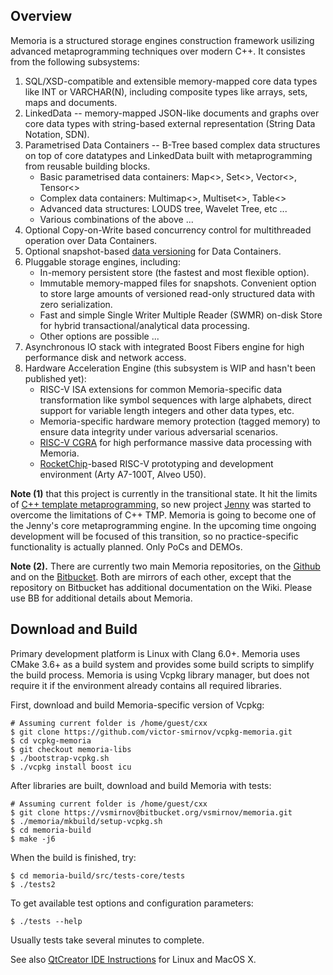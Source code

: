 ## Overview

Memoria is a structured storage engines construction framework usilizing advanced metaprogramming techniques over modern C++. It consistes from the following subsystems:

1. SQL/XSD-compatible and extensible memory-mapped core data types like INT or VARCHAR(N), including composite types like arrays, sets, maps and documents.
2. LinkedData -- memory-mapped JSON-like documents and graphs over core data types with string-based external representation (String Data Notation, SDN).
3. Parametrised Data Containers -- B-Tree based complex data structures on top of core datatypes and LinkedData built with metaprogramming from reusable building blocks.
	* Basic parametrised data containers: Map<>, Set<>, Vector<>, Tensor<>
	* Complex data containers: Multimap<>, Multiset<>, Table<>
	* Advanced data structures: LOUDS tree, Wavelet Tree, etc ...
	* Various combinations of the above ...
4. Optional Copy-on-Write based concurrency control for multithreaded operation over Data Containers.
5. Optional snapshot-based [data versioning](https://en.wikipedia.org/wiki/Persistent_data_structure) for Data Containers.
6. Pluggable storage engines, including:
	* In-memory persistent store (the fastest and most flexible option).
	* Immutable memory-mapped files for snapshots. Convenient option to store large amounts of versioned read-only structured data with zero serialization.
	* Fast and simple Single Writer Multiple Reader (SWMR) on-disk Store for hybrid transactional/analytical data processing.
	* Other options are possible ...
7. Asynchronous IO stack with integrated Boost Fibers engine for high performance disk and network access. 
9. Hardware Acceleration Engine (this subsystem is WIP and hasn't been published yet):
	* RISC-V ISA extensions for common Memoria-specific data transformation like symbol sequences with large alphabets, direct support for variable length integers and other data types, etc.
	* Memoria-specific hardware memory protection (tagged memory) to ensure data integrity under various adversarial scenarios. 
	* [RISC-V CGRA](https://wavecomp.ai/wp-content/uploads/2018/12/WP_CGRA.pdf) for high performance massive data processing with Memoria.
	* [RocketChip](https://bar.eecs.berkeley.edu/projects/rocket_chip.html)-based RISC-V prototyping and development environment (Arty A7-100T, Alveo U50).


**Note (1)** that this project is currently in the transitional state. It hit the limits of [C++ template metaprogramming](https://bitbucket.org/vsmirnov/memoria/wiki/WhyC++), so 
new project [Jenny](https://github.com/victor-smirnov/jenny) was started to overcome the limitations of C++ TMP. Memoria is going to become one of the Jenny's core metaprogramming 
engine. In the upcoming time ongoing development will be focused of this transition, so no practice-specific functionality is actually planned. Only PoCs and DEMOs. 

**Note (2).** There are currently two main Memoria repositories, on the [Github](https://github.com/victor-smirnov/memoria) and on the [Bitbucket](https://bitbucket.org/vsmirnov/memoria/wiki/Home). Both are mirrors of each other, except that the repository on Bitbucket has additional documentation on the Wiki. Please use BB for additional details about Memoria.

## Download and Build 

Primary development platform is Linux with Clang 6.0+. Memoria uses CMake 3.6+ as a build system and provides some build scripts to simplify the build process. Memoria is using Vcpkg library manager, but does not require it if the environment already contains all required libraries. 

First, download and build Memoria-specific version of Vcpkg:

```console
# Assuming current folder is /home/guest/cxx
$ git clone https://github.com/victor-smirnov/vcpkg-memoria.git
$ cd vcpkg-memoria
$ git checkout memoria-libs
$ ./bootstrap-vcpkg.sh
$ ./vcpkg install boost icu 
```

After libraries are built, download and build Memoria with tests:

```console
# Assuming current folder is /home/guest/cxx
$ git clone https://vsmirnov@bitbucket.org/vsmirnov/memoria.git
$ ./memoria/mkbuild/setup-vcpkg.sh
$ cd memoria-build
$ make -j6
```

When the build is finished, try:

```console
$ cd memoria-build/src/tests-core/tests
$ ./tests2
```

To get available test options and configuration parameters:

```console
$ ./tests --help
```

Usually tests take several minutes to complete.

See also [QtCreator IDE Instructions](https://bitbucket.org/vsmirnov/memoria/wiki/QtCreator%20IDE%20Instructions) for Linux and MacOS X.
